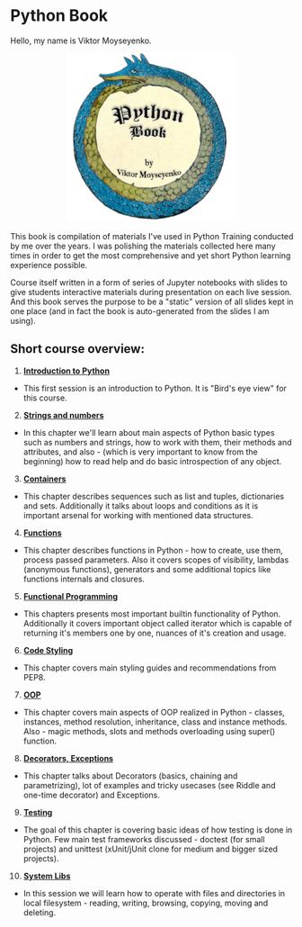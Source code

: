 # Python Book

Hello, my name is Viktor Moyseyenko.

<p style="text-align: center"><img src="images/python_book_logo.png" alt="Super cool logo with Python-Ouroboros" width="300" height="300"></p>

This book is compilation of materials I've used in Python Training conducted by me over the years. I was polishing the materials collected here many times in order to get the most comprehensive and yet short Python learning experience possible.

Course itself written in a form of series of Jupyter notebooks with slides to give students interactive materials during presentation on each live session. And this book serves the purpose to be a "static" version of all slides kept in one place (and in fact the book is auto-generated from the slides I am using).

## Short course overview:
1. [**Introduction to Python**](/ch01-intro/README.md)
  * This first session is an introduction to Python. It is "Bird's eye view" for this course.
2. [**Strings and numbers**](/ch02-numbers-strings/README.md)
  * In this chapter we'll learn about main aspects of Python basic types such as numbers and strings, how to work with them, their methods and attributes, and also - (which is very important to know from the beginning) how to read help and do basic introspection of any object.
3. [**Containers**](/ch03-containers/README.md)
  * This chapter describes sequences such as list and tuples, dictionaries and sets. Additionally it talks about loops and conditions as it is important arsenal for working with mentioned data structures.
4. [**Functions**](/ch04-functions/README.md)
  * This chapter describes functions in Python - how to create, use them, process passed parameters. Also it covers scopes of visibility, lambdas (anonymous functions), generators and some additional topics like functions internals and closures.
5. [**Functional Programming**](/ch05-intro/README.md)
  * This chapters presents most important builtin functionality of Python. Additionally it covers important object called iterator which is capable of returning it's members one by one, nuances of it's creation and usage.
6. [**Code Styling**](/ch06-code-styling/README.md)
  * This chapter covers main styling guides and recommendations from PEP8.
7. [**OOP**](/ch07-oop/README.md)
  * This chapter covers main aspects of OOP realized in Python - classes, instances, method resolution, inheritance, class and instance methods. Also - magic methods, slots and methods overloading using super() function.
8. [**Decorators, Exceptions**](/ch08-decorators-exceptions/README.md)
  * This chapter talks about Decorators (basics, chaining and parametrizing), lot of examples and tricky usecases (see Riddle and one-time decorator) and Exceptions.
9. [**Testing**](/ch09-testing/README.md)
  * The goal of this chapter is covering basic ideas of how testing is done in Python. Few main test frameworks discussed - doctest (for small projects) and unittest (xUnit/jUnit clone for medium and bigger sized projects).
10. [**System Libs**](/ch10-system-libs/README.md)
  * In this session we will learn how to operate with files and directories in local filesystem - reading, writing, browsing, copying, moving and deleting.

